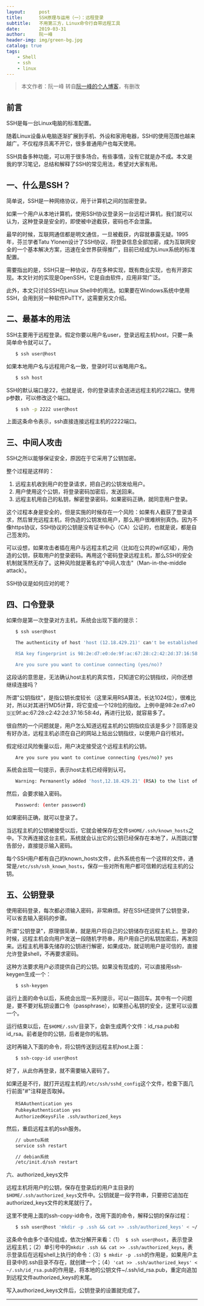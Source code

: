 ```yaml
---
layout:     post
title:      SSH原理与运用（一）：远程登录
subtitle:   不用第三方，Linux命令行自带远程工具
date:       2019-03-31
author:     阮一峰
header-img: img/green-bg.jpg
catalog: true
tags:
    - Shell
    - ssh
    - linux
---
```


> 本文作者：阮一峰
> 转自[阮一峰的个人博客](http://www.ruanyifeng.com/blog/2011/12/ssh_remote_login.html)，有删改

## 前言

SSH是每一台Linux电脑的标准配置。

随着Linux设备从电脑逐渐扩展到手机、外设和家用电器，SSH的使用范围也越来越广。不仅程序员离不开它，很多普通用户也每天使用。

SSH具备多种功能，可以用于很多场合。有些事情，没有它就是办不成。本文是我的学习笔记，总结和解释了SSH的常见用法，希望对大家有用。

## 一、什么是SSH？

简单说，SSH是一种网络协议，用于计算机之间的加密登录。

如果一个用户从本地计算机，使用SSH协议登录另一台远程计算机，我们就可以认为，这种登录是安全的，即使被中途截获，密码也不会泄露。

最早的时候，互联网通信都是明文通信，一旦被截获，内容就暴露无疑。1995年，芬兰学者Tatu Ylonen设计了SSH协议，将登录信息全部加密，成为互联网安全的一个基本解决方案，迅速在全世界获得推广，目前已经成为Linux系统的标准配置。

需要指出的是，SSH只是一种协议，存在多种实现，既有商业实现，也有开源实现。本文针对的实现是OpenSSH，它是自由软件，应用非常广泛。

此外，本文只讨论SSH在Linux Shell中的用法。如果要在Windows系统中使用SSH，会用到另一种软件PuTTY，这需要另文介绍。

## 二、最基本的用法

SSH主要用于远程登录。假定你要以用户名user，登录远程主机host，只要一条简单命令就可以了。
```bash
　　$ ssh user@host
```
如果本地用户名与远程用户名一致，登录时可以省略用户名。
```bash
　　$ ssh host
```
SSH的默认端口是22，也就是说，你的登录请求会送进远程主机的22端口。使用p参数，可以修改这个端口。
```bash
　　$ ssh -p 2222 user@host
```
上面这条命令表示，ssh直接连接远程主机的2222端口。

## 三、中间人攻击

SSH之所以能够保证安全，原因在于它采用了公钥加密。

整个过程是这样的：
1. 远程主机收到用户的登录请求，把自己的公钥发给用户。
2. 用户使用这个公钥，将登录密码加密后，发送回来。
3. 远程主机用自己的私钥，解密登录密码，如果密码正确，就同意用户登录。

这个过程本身是安全的，但是实施的时候存在一个风险：如果有人截获了登录请求，然后冒充远程主机，将伪造的公钥发给用户，那么用户很难辨别真伪。因为不像https协议，SSH协议的公钥是没有证书中心（CA）公证的，也就是说，都是自己签发的。

可以设想，如果攻击者插在用户与远程主机之间（比如在公共的wifi区域），用伪造的公钥，获取用户的登录密码。再用这个密码登录远程主机，那么SSH的安全机制就荡然无存了。这种风险就是著名的"中间人攻击"（Man-in-the-middle attack）。

SSH协议是如何应对的呢？

## 四、口令登录

如果你是第一次登录对方主机，系统会出现下面的提示：
```bash
　　$ ssh user@host

　　The authenticity of host 'host (12.18.429.21)' can't be established.

　　RSA key fingerprint is 98:2e:d7:e0:de:9f:ac:67:28:c2:42:2d:37:16:58:4d.

　　Are you sure you want to continue connecting (yes/no)?
```
这段话的意思是，无法确认host主机的真实性，只知道它的公钥指纹，问你还想继续连接吗？

所谓"公钥指纹"，是指公钥长度较长（这里采用RSA算法，长达1024位），很难比对，所以对其进行MD5计算，将它变成一个128位的指纹。上例中是98:2e:d7:e0:de:9f:ac:67:28:c2:42:2d:37:16:58:4d，再进行比较，就容易多了。

很自然的一个问题就是，用户怎么知道远程主机的公钥指纹应该是多少？回答是没有好办法，远程主机必须在自己的网站上贴出公钥指纹，以便用户自行核对。

假定经过风险衡量以后，用户决定接受这个远程主机的公钥。
```bash
　　Are you sure you want to continue connecting (yes/no)? yes
```
系统会出现一句提示，表示host主机已经得到认可。
```bash
　　Warning: Permanently added 'host,12.18.429.21' (RSA) to the list of known hosts.
```
然后，会要求输入密码。
```bash
　　Password: (enter password)
```
如果密码正确，就可以登录了。

当远程主机的公钥被接受以后，它就会被保存在文件`$HOME/.ssh/known_hosts`之中。下次再连接这台主机，系统就会认出它的公钥已经保存在本地了，从而跳过警告部分，直接提示输入密码。

每个SSH用户都有自己的known_hosts文件，此外系统也有一个这样的文件，通常是`/etc/ssh/ssh_known_hosts`，保存一些对所有用户都可信赖的远程主机的公钥。

## 五、公钥登录

使用密码登录，每次都必须输入密码，非常麻烦。好在SSH还提供了公钥登录，可以省去输入密码的步骤。

所谓"公钥登录"，原理很简单，就是用户将自己的公钥储存在远程主机上。登录的时候，远程主机会向用户发送一段随机字符串，用户用自己的私钥加密后，再发回来。远程主机用事先储存的公钥进行解密，如果成功，就证明用户是可信的，直接允许登录shell，不再要求密码。

这种方法要求用户必须提供自己的公钥。如果没有现成的，可以直接用ssh-keygen生成一个：
```bash
　　$ ssh-keygen
```
运行上面的命令以后，系统会出现一系列提示，可以一路回车。其中有一个问题是，要不要对私钥设置口令（passphrase），如果担心私钥的安全，这里可以设置一个。

运行结束以后，在`$HOME/.ssh/`目录下，会新生成两个文件：id_rsa.pub和id_rsa。前者是你的公钥，后者是你的私钥。

这时再输入下面的命令，将公钥传送到远程主机host上面：
```bash
　　$ ssh-copy-id user@host
```
好了，从此你再登录，就不需要输入密码了。

如果还是不行，就打开远程主机的`/etc/ssh/sshd_config`这个文件，检查下面几行前面"#"注释是否取掉。
```
　　RSAAuthentication yes
　　PubkeyAuthentication yes
　　AuthorizedKeysFile .ssh/authorized_keys
```
然后，重启远程主机的ssh服务。
```bash
　　// ubuntu系统
　　service ssh restart

　　// debian系统
　　/etc/init.d/ssh restart
```
六、authorized_keys文件

远程主机将用户的公钥，保存在登录后的用户主目录的`$HOME/.ssh/authorized_keys`文件中。公钥就是一段字符串，只要把它追加在authorized_keys文件的末尾就行了。

这里不使用上面的ssh-copy-id命令，改用下面的命令，解释公钥的保存过程：
```bash
　　$ ssh user@host 'mkdir -p .ssh && cat >> .ssh/authorized_keys' < ~/.ssh/id_rsa.pub
```
这条命令由多个语句组成，依次分解开来看：（1）`
$ ssh user@host`，表示登录远程主机；（2）单引号中的`mkdir .ssh && cat >> .ssh/authorized_keys`，表示登录后在远程shell上执行的命令：（3）`$ mkdir -p .ssh`的作用是，如果用户主目录中的.ssh目录不存在，就创建一个；（4）`'cat >> .ssh/authorized_keys' < ~/.ssh/id_rsa.pub`的作用是，将本地的公钥文件~/.ssh/id_rsa.pub，重定向追加到远程文件authorized_keys的末尾。

写入authorized_keys文件后，公钥登录的设置就完成了。

-----

